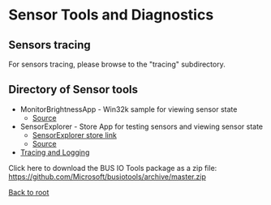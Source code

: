 # Sensor Tools and Diagnostics

## Sensors tracing
For sensors tracing, please browse to the "tracing" subdirectory.

## Directory of Sensor tools
* MonitorBrightnessApp - Win32k sample for viewing sensor state 
    * [Source](MonitorBrightnessApp) 
* SensorExplorer - Store App for testing sensors and viewing sensor state
    * [SensorExplorer store link](https://www.microsoft.com/store/productId/9PGL3XPQ1TPX)
    * [Source](SensorExplorer)  
* [Tracing and Logging](tracing/README.md) 


Click here to download the BUS IO Tools package as a zip file: https://github.com/Microsoft/busiotools/archive/master.zip


[Back to root](http://aka.ms/bustools) 

